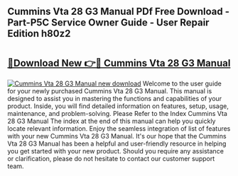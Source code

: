 ## Cummins Vta 28 G3 Manual PDf Free Download - Part-P5C Service Owner Guide - User Repair Edition h80z2

# <h2><a href="http://bc80081.oget.top/?id=Cummins+Vta+28+G3+Manual">🔗Download New 👉🔴 Cummins Vta 28 G3 Manual</a></h2>

[![Cummins Vta 28 G3 Manual new download](https://i.imgur.com/5g1atiW.png)](http://bc80081.oget.top/?id=Cummins+Vta+28+G3+Manual)
Welcome to the user guide for your newly purchased Cummins Vta 28 G3 Manual. This manual is designed to assist you in mastering the functions and capabilities of your product. Inside, you will find detailed information on features, setup, usage, maintenance, and problem-solving. Please Refer to the Index Cummins Vta 28 G3 Manual The index at the end of this manual can help you quickly locate relevant information. Enjoy the seamless integration of list of features with your new Cummins Vta 28 G3 Manual. It's our hope that the Cummins Vta 28 G3 Manual has been a helpful and user-friendly resource in helping you get started with your new product. Should you require any assistance or clarification, please do not hesitate to contact our customer support team.
